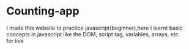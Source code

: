 # Counting-app
I made this website to practice javascript(beginner),here I learnt basic concepts in javascript like the DOM, script tag, variables, arrays, etc  
for live
